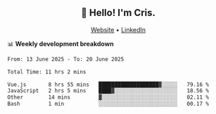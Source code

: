 
<h2 align="center">👋 Hello! I'm Cris.</h2>
<p align="center">
  <a href="https://www.criscunas.dev">Website</a> •
  <a href="https://www.linkedin.com/in/cristophercunas/">LinkedIn</a> 
</p>


📊 **Weekly development breakdown**
<!--START_SECTION:waka-->

```txt
From: 13 June 2025 - To: 20 June 2025

Total Time: 11 hrs 2 mins

Vue.js       8 hrs 55 mins   ███████████████████▓░░░░░   79.16 %
JavaScript   2 hrs 5 mins    ████▓░░░░░░░░░░░░░░░░░░░░   18.56 %
Other        14 mins         ▓░░░░░░░░░░░░░░░░░░░░░░░░   02.11 %
Bash         1 min           ░░░░░░░░░░░░░░░░░░░░░░░░░   00.17 %
```

<!--END_SECTION:waka-->
